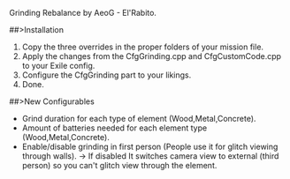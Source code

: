 Grinding Rebalance by AeoG - El'Rabito. 


##>Installation

1. Copy the three overrides in the proper folders of your mission file. 
2. Apply the changes from the CfgGrinding.cpp and CfgCustomCode.cpp to your Exile config. 
3. Configure the CfgGrinding part to your likings.
4. Done.

##>New Configurables

- Grind duration for each type of element (Wood,Metal,Concrete).
- Amount of batteries needed for each element type (Wood,Metal,Concrete).
- Enable/disable grinding in first person (People use it for glitch viewing through walls).
-> If disabled It switches camera view to external (third person) so you can't glitch view through the element.
